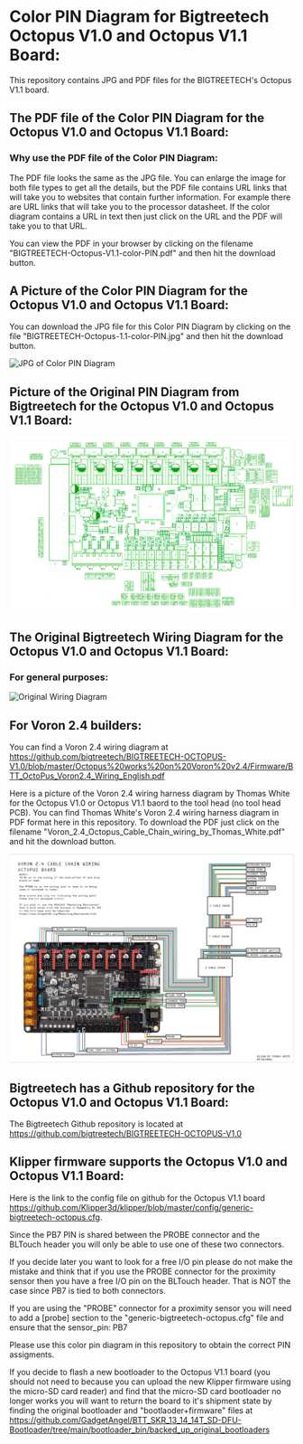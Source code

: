 # Color PIN Diagram for Bigtreetech Octopus V1.0 and Octopus V1.1 Board:

This repository contains JPG and PDF files for the BIGTREETECH's Octopus V1.1 board.

## The PDF file of the Color PIN Diagram for the Octopus V1.0 and Octopus V1.1 Board:

### Why use the PDF file of the Color PIN Diagram:

The PDF file looks the same as the JPG file. You can enlarge the image for both file types to
get all the details, but the PDF file contains URL links that will take you to websites that contain further information.  For example there are URL links that will take you to the processor datasheet.  If the color diagram contains a URL in text then just click on the URL and the PDF  will take you to that URL.

You can view the PDF in your browser by clicking on the filename "BIGTREETECH-Octopus-V1.1-color-PIN.pdf" and then hit the download button.

## A Picture of the Color PIN Diagram for the Octopus V1.0 and Octopus V1.1 Board:

You can download the JPG file for this Color PIN Diagram by clicking on the file "BIGTREETECH-Octopus-1.1-color-PIN.jpg" and then hit the download button.

![JPG of Color PIN Diagram](BIGTREETECH-Octopus-1.1-color-PIN.jpg)

## Picture of the Original PIN Diagram from Bigtreetech for the Octopus V1.0 and Octopus V1.1 Board:

![JPG of original PIN Diagram](images/BIGTREETECH-Octopus-V1.1-original-PIN.jpg)

## The Original Bigtreetech Wiring Diagram for the Octopus V1.0 and Octopus V1.1 Board:

### For general purposes:

![Original Wiring Diagram](images/BIQU-Octopus-wiring-diagram-V1.0-2021-7-9.png)

## For Voron 2.4 builders:

You can find a Voron 2.4 wiring diagram at https://github.com/bigtreetech/BIGTREETECH-OCTOPUS-V1.0/blob/master/Octopus%20works%20on%20Voron%20v2.4/Firmware/BTT_OctoPus_Voron2.4_Wiring_English.pdf

Here is a picture of the Voron 2.4 wiring harness diagram by Thomas White for the Octopus V1.0 or Octopus V1.1 baord to the tool head (no tool head PCB). You can find Thomas White's Voron 2.4 wiring harness diagram in PDF format here in this repository.  To download the PDF just click on the filename "Voron_2.4_Octopus_Cable_Chain_wiring_by_Thomas_White.pdf" and hit the download button.

![Original Wiring Diagram](Voron_2.4_Octopus_Cable_Chain_wiring_by_Thomas_White.JPG)


## Bigtreetech has a Github repository for the Octopus V1.0 and Octopus V1.1 Board:

The Bigtreetech Github repository is located at https://github.com/bigtreetech/BIGTREETECH-OCTOPUS-V1.0

## Klipper firmware supports the Octopus V1.0 and Octopus V1.1 Board:

Here is the link to the config file on github for the Octopus V1.1 board https://github.com/Klipper3d/klipper/blob/master/config/generic-bigtreetech-octopus.cfg.

Since the PB7 PIN is shared between the PROBE connector and the BLTouch header you will only be able to use one of these two connectors.

If you decide later you want to look for a free I/O pin please do not make the mistake and think that if you use the PROBE connector for the proximity sensor then you have a free I/O pin on the BLTouch header.  That is NOT the case since PB7 is tied to both connectors.

If you are using the "PROBE" connector for a proximity sensor you will need to add a [probe] section to the "generic-bigtreetech-octopus.cfg" file and ensure that the sensor_pin: PB7

Please use this color pin diagram in this repository to obtain the correct PIN assigments.

If you decide to flash a new bootloader to the Octopus V1.1 board (you should not need to because you can upload the new Klipper firmware using the micro-SD card reader) and find that the micro-SD card bootloader no longer works you will want to return the board to it's shipment state by finding the original bootloader and "bootlaoder+firmware" files at https://github.com/GadgetAngel/BTT_SKR_13_14_14T_SD-DFU-Bootloader/tree/main/bootloader_bin/backed_up_original_bootloaders

